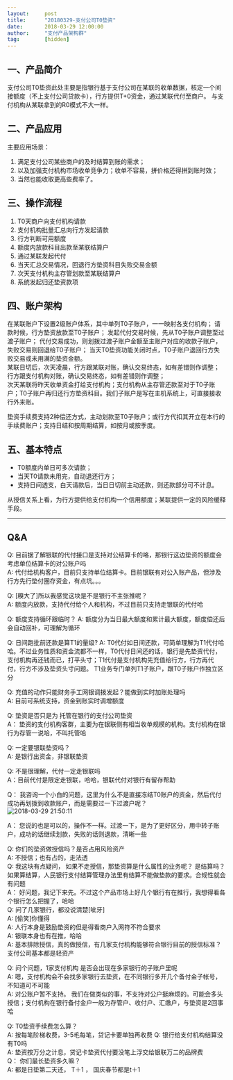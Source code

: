 ```yaml
---  
layout:     post   
title:      "20180329-支付公司T0垫资"  
date:       2018-03-29 12:00:00  
author:     "支付产品架构群"  
tag:		[hidden] 
--- 
```




## 一、产品简介  

支付公司T0垫资此处主要是指银行基于支付公司在某联的收单数据，核定一个间接额度（不上支付公司贷款卡），行方提供T+0资金，通过某联代付至商户。 与支付机构从某联拿到的R0模式不大一样。  
   
   
## 二、产品应用 

主要应用场景：

1. 满足支付公司某些商户的及时结算到账的需求；  
2. 以及加强支付机构市场收单竞争力；收单不容易，拼价格还得拼到账时效；  
3. 当然也能收取更高些费率了。  
   
   
## 三、操作流程

1. T0天商户向支付机构请款  
2. 支付机构批量汇总向行方发起请款  
3. 行方判断可用额度  
4. 额度内放款科目出款至某联结算户  
5. 通过某联发起代付  
6. 当天汇总交易情况，回退行方垫资科目失败交易金额  
7. 次天支付机构主存管划款至某联结算户  
8. 系统发起归还垫资款项  
   
## 四、账户架构  
 
在某联账户下设置2级账户体系，其中单列T0子账户，一一映射各支付机构；
请款时候，行方垫资放款至T0子账户；
发起代付交易时候，先从T0子账户调整至过渡子账户；
代付交易成功，则划拨过渡子账户金额至主账户对应的收款子账户，失败交易则回退给T0子账户；
当天T0垫资功能关闭时点，T0子账户退回行方失败交易或未用满的垫资金额。   
某联日切后，次天凌晨，行方跟某联对账，确认交易终态，如有差错则作调整；
行方跟支付机构对账，确认交易终态，如有差错则作调整；   
次天某联将昨天收单资金打给支付机构；支付机构从主存管还款至对于T0子账户；T0子账户再归还行方垫资科目。我们子账户是写在主机系统上，可直接接收行外来账。  
   
垫资手续费支持2种偿还方式，主动划款至T0子账户；或行方代扣其开立在本行的手续费账户；支持日结和按周期结算，如按月或按季度。  

   
## 五、基本特点 

- T0额度内单日可多次请款；  
- 当天T0请款未用完，自动退还行方；  
- 支持日间透支，白天请款后，当日日切前主动还款，则还款部分可不计息。  
   
  
从授信关系上看，为行方提供给支付机构一个信用额度；某联提供一定的风险缓释手段。  

---

## Q&A

   
Q: 目前据了解银联的代付接口是支持对公结算卡的咯，那银行这边垫资的额度会考虑单位结算卡的对公账户吗    
A: 代付给机构客户，目前只支持单位结算卡。目前银联有对公入账产品，但涉及行方先行垫付圈存资金，有点坑。。。  
   
Q: [糗大了]所以我感觉这块是不是银行不主张推呢？    
A: 额度内放款，支持代付给个人和机构，不过目前只支持走银联的代付哈  
   
   
Q: 额度支持循环跟临时？
A: 额度分为当日最大额度和累计最大额度，额度偿还后会自动回补，可理解为循环  
   
   
Q: 日间跑批前还款是算T1的量级?
A: T0代付如日间还款，可简单理解为T1代付哈哈。不过业务性质和资金流都不一样，T0代付日间还的话，银行是先垫资代付，支付机构再还钱而已，打平头寸；T1代付是支付机构先充值给行方，行方再代付，行方不涉及垫资头寸问题。  T1业务专门单列T1子账户，跟T0子账户作独立区分  
   
   
Q: 充值的动作只能财务手工网银调拨发起？能做到实时加账处理吗  
A: 目前可系统支持，资金到账实时调增额度  
   
   
Q: 垫资是否只是为 托管在银行的支付公司垫资  
A： 垫资的支付机构客群，主要为在银联侧有相当收单规模的机构。支付机构在银行为存管一说哈，不叫托管哈  
   
   
Q: 一定要银联垫资吗？     
A: 是银行出资金，非银联垫资  
   
Q: 不是很理解，代付一定走银联吗  
A：目前代付是限定走银联，哈哈，银联代付对银行有留存帮助  
   
Q： 我咨询一个小白的问题，这里为什么不是直接冻结T0账户的资金，然后代付成功再划拨到收款账户，而是需要过一下过渡户呢？       
![2018-03-29 21:50:11](http://static.cocolian.cn/img/201803/20180329_215011.png)   
 
A： 您说的也是可以的，操作不一样。过渡一下，是为了更好区分，用中转子账户，成功的话继续划款，失败的话则退款，清晰一些  
   

   
Q: 你们的垫资做授信吗？是否占用风险资产  
A: 不授信；也有占的，走法透  
Q: 我这块有点疑问， 如果不走授信，那垫资算是什么属性的业务呢？ 是结算吗？ 如果算结算，人民银行支付结算管理办法里有结算不能做垫款的要求。合规性就会有问题     
A： 好问题，我记下来先。不过这个产品市场上好几个银行有在推行，我想得看各个银行怎么把握了，哈哈  
Q: 问了几家银行，都没说清楚[呲牙]  
A: [偷笑]你懂得  
A: 人行本身是鼓励垫资的但是得看商户入网符不符合要求  
A: 银联本身也有在推，哈哈  
A: 基本排除授信，真的做授信，有几家支付机构能够符合银行目前的授信标准？支付公司基本都是轻资产  
   
   
Q: 问个问题，1家支付机构 是否会出现在多家银行的子账户里呢  
A: 嗯，支付机构会不会找多家银行去垫资，在不同银行多开几个备付金子帐号，不知道可不可能  
A: 对公账户暂不支持。 我们在做类似的事，不支持对公户挺麻烦的。可能会多头授信；支付机构在银行备付金户一般为存管户、收付户、汇缴户，与垫资是2回事哈  

   
Q: T0垫资手续费怎么算？  
A: 按每笔阶梯收费，3-5毛每笔，贷记卡要单独再收费
Q: 银行给支付机构结算没有T0吗  
A: 垫资按万分之计息，贷记卡垫资代付要没笔上浮交给银联万二的品牌费  
Q： 你们最长垫资多久嘛？  
A: 都是日垫第二天还， T＋1 ， 国庆春节都是t＋1  
   
